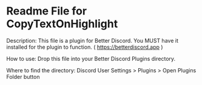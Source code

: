 Readme File for CopyTextOnHighlight
==========

Description:
This file is a plugin for Better Discord. You MUST have it installed for the plugin to function. ( https://betterdiscord.app )

How to use:
Drop this file into your Better Discord Plugins directory. 

Where to find the directory:
Discord User Settings > Plugins > Open Plugins Folder button
